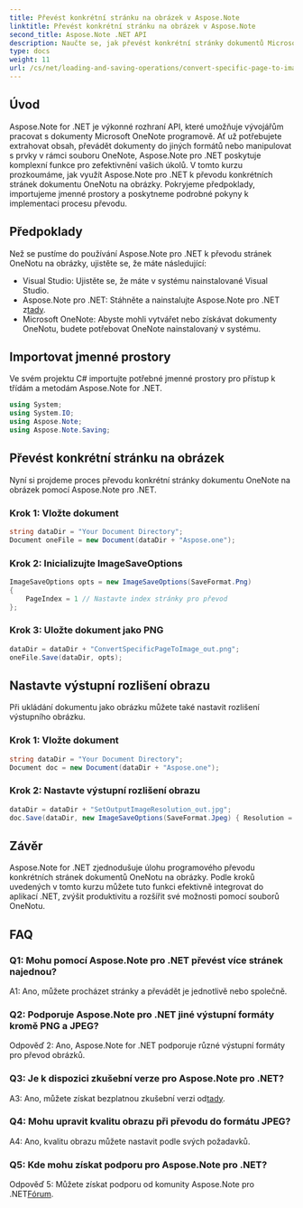 ```yaml
---
title: Převést konkrétní stránku na obrázek v Aspose.Note
linktitle: Převést konkrétní stránku na obrázek v Aspose.Note
second_title: Aspose.Note .NET API
description: Naučte se, jak převést konkrétní stránky dokumentů Microsoft OneNote na obrázky programově pomocí Aspose.Note pro .NET.
type: docs
weight: 11
url: /cs/net/loading-and-saving-operations/convert-specific-page-to-image/
---
```

## Úvod

Aspose.Note for .NET je výkonné rozhraní API, které umožňuje vývojářům pracovat s dokumenty Microsoft OneNote programově. Ať už potřebujete extrahovat obsah, převádět dokumenty do jiných formátů nebo manipulovat s prvky v rámci souboru OneNote, Aspose.Note pro .NET poskytuje komplexní funkce pro zefektivnění vašich úkolů. V tomto kurzu prozkoumáme, jak využít Aspose.Note pro .NET k převodu konkrétních stránek dokumentu OneNotu na obrázky. Pokryjeme předpoklady, importujeme jmenné prostory a poskytneme podrobné pokyny k implementaci procesu převodu.

## Předpoklady

Než se pustíme do používání Aspose.Note pro .NET k převodu stránek OneNotu na obrázky, ujistěte se, že máte následující:

- Visual Studio: Ujistěte se, že máte v systému nainstalované Visual Studio.
-  Aspose.Note pro .NET: Stáhněte a nainstalujte Aspose.Note pro .NET z[tady](https://releases.aspose.com/note/net/).
- Microsoft OneNote: Abyste mohli vytvářet nebo získávat dokumenty OneNotu, budete potřebovat OneNote nainstalovaný v systému.

## Importovat jmenné prostory

Ve svém projektu C# importujte potřebné jmenné prostory pro přístup k třídám a metodám Aspose.Note for .NET.

```csharp
using System;
using System.IO;
using Aspose.Note;
using Aspose.Note.Saving;
```

## Převést konkrétní stránku na obrázek

Nyní si projdeme proces převodu konkrétní stránky dokumentu OneNote na obrázek pomocí Aspose.Note pro .NET.

### Krok 1: Vložte dokument

```csharp
string dataDir = "Your Document Directory";
Document oneFile = new Document(dataDir + "Aspose.one");
```

### Krok 2: Inicializujte ImageSaveOptions

```csharp
ImageSaveOptions opts = new ImageSaveOptions(SaveFormat.Png)
{
    PageIndex = 1 // Nastavte index stránky pro převod
};
```

### Krok 3: Uložte dokument jako PNG

```csharp
dataDir = dataDir + "ConvertSpecificPageToImage_out.png";
oneFile.Save(dataDir, opts);
```

## Nastavte výstupní rozlišení obrazu

Při ukládání dokumentu jako obrázku můžete také nastavit rozlišení výstupního obrázku.

### Krok 1: Vložte dokument

```csharp
string dataDir = "Your Document Directory";
Document doc = new Document(dataDir + "Aspose.one");
```

### Krok 2: Nastavte výstupní rozlišení obrazu

```csharp
dataDir = dataDir + "SetOutputImageResolution_out.jpg";
doc.Save(dataDir, new ImageSaveOptions(SaveFormat.Jpeg) { Resolution = 220 });
```

## Závěr

Aspose.Note for .NET zjednodušuje úlohu programového převodu konkrétních stránek dokumentů OneNotu na obrázky. Podle kroků uvedených v tomto kurzu můžete tuto funkci efektivně integrovat do aplikací .NET, zvýšit produktivitu a rozšířit své možnosti pomocí souborů OneNotu.

## FAQ

### Q1: Mohu pomocí Aspose.Note pro .NET převést více stránek najednou?

A1: Ano, můžete procházet stránky a převádět je jednotlivě nebo společně.

### Q2: Podporuje Aspose.Note pro .NET jiné výstupní formáty kromě PNG a JPEG?

Odpověď 2: Ano, Aspose.Note for .NET podporuje různé výstupní formáty pro převod obrázků.

### Q3: Je k dispozici zkušební verze pro Aspose.Note pro .NET?

 A3: Ano, můžete získat bezplatnou zkušební verzi od[tady](https://releases.aspose.com/).

### Q4: Mohu upravit kvalitu obrazu při převodu do formátu JPEG?

A4: Ano, kvalitu obrazu můžete nastavit podle svých požadavků.

### Q5: Kde mohu získat podporu pro Aspose.Note pro .NET?

 Odpověď 5: Můžete získat podporu od komunity Aspose.Note pro .NET[Fórum](https://forum.aspose.com/c/note/28).